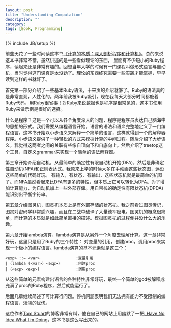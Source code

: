 ```yaml
---
layout: post
title: "Understanding Computation"
description: ""
category:
tags: [Book, Programming]
---
```

{% include JB/setup %}

前些天花了一些时间读这本书[《计算的本质：深入剖析程序和计算机》](http://book.douban.com/subject/26148763/)。总的来说这本书非常不错。虽然讲述的是一些看似理论的东西，
里面有不少短小的Ruby程序，读起来还是非常有趣的。回想当年大学的时候有一门课程叫做形式语言与自动机，当时觉得这门课真是太没劲了。理论的东西终究需要一些实践才能掌握，早早读到这样的书就好了。

首先第一部分介绍了一些基本Ruby语法，十来页的介绍就够了。Ruby的语法真的是非常直观，人性化的。两年前我被Ruby吸引，现在我每天大部分时间都敲着Ruby代码，用Ruby很省事！对Ruby来说数据也是程序是很常见的，这本书使用Ruby来做示例是很好的选择。

什么是程序？这是一个可以从各个角度深入的问题，程序是程序员表达自己脑海中的思想的形式。我们需要从编程语言开始，语言的语法和语义完整地定义了一门编程语言。这本书开始以小步语义来解释一个简单的语言，这样就得到一个的解释器程序。小步语义提供了一种轻松的方式来模拟计算的中间过程。随后介绍了大步语义，我觉得这两者之间的关联有些像自顶向下和自底向上。然后介绍了treetop这个工具，自定义grammar来实现一个简单的语法解释器。

第三章开始介绍自动机，从最简单的确定性有限自动机开始(DFA)，然后是非确定性自动机(NFA)和正则表达式。我原来上学的时候大多在手动画这些状态图，远没这些简单的代码好玩。
有输入，有状态，有输出，这些状态机就是最简单的机器了。而NFA虽然看起来比DFA有更多的特性，但本质上它可以转化为DFA。为了增加计算能力，为自动机加上一些外部存储。用自带栈的确定性有限状态机(DPDA)能识别出平衡字符串。

第五章介绍图灵机，图灵机本质上是有外部存储的状态机。我之前看过图灵传记，图灵对密码学非常感兴趣，而且在二战中破译了大量德军密电。图灵机的概念很简单，而计算的本质就是如此简单直接的描述。模拟图灵机的过程倒并没什么大的乐趣。


第六章开始lambda演算，lambda演算是从另外一个角度去理解计算。这一章非常好玩，这里只是用了Ruby的三个特性： 对变量的引用，创建proc，调用proc来实现一个极小的编程语言。lambda演算的基本元素就是这三个：

    <exp> ::= <var>                :变量引用
    | (lambda (<var>) <exp>)       :创建proc
    | (<exp> <exp>)                :调用proc

从这些简单的元素构建出语言的各种特性非常好玩，最终一个简单的gcd被解释成充满了proc的Ruby程序，然后就能运行了。

后面几章继续简述了可计算行问题。停机问题表明我们无法拥有能力不受限制的编程语言，淡淡的忧伤。


这位作者[Tom Stuart](http://codon.com/)的博客非常有料，他在自己的网站上用幽默了一把[I Have No Idea What I’m Doing](http://codon.com/i-have-no-idea-what-im-doing)，这本书是这么写出来的。
